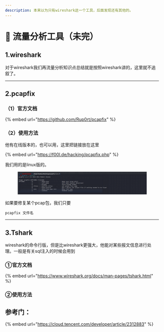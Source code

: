 ```yaml
---
description: 本来以为只有wireshark这一个工具，后面发现还有其他的。
---
```


# 🥪 流量分析工具（未完）

## 1.wireshark

对于wireshark我们再流量分析知识点总结就是按照wireshark讲的，这里就不追叙了。



***

## 2.pcapfix

### （1）官方文档

{% embed url="https://github.com/Rup0rt/pcapfix" %}

### （2）使用方法

他有在线版本的，也可以用，这里把链接放在这里

{% embed url="https://f00l.de/hacking/pcapfix.php" %}

我们用的是linux版的。

<figure><img src="../.gitbook/assets/image (13).png" alt=""><figcaption></figcaption></figure>

如果要修复某个pcap包，我们只要

```
pcapfix 文件名
```





***

## 3.Tshark

wireshark的命令行版，但是比wireshark更强大，他能对某些报文信息进行处理。一般是有关sql注入的时候会用到

### ①官方文档

{% embed url="https://www.wireshark.org/docs/man-pages/tshark.html" %}

### ②使用方法





















## 参考门：

{% embed url="https://cloud.tencent.com/developer/article/2312883" %}











